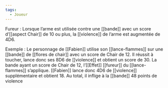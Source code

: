 ```yaml
---
tags:
  - Joueur
---
```

Fureur : 
	Lorsque l’arme est utilisée contre une [[bande]] avec un score d’[[aspect Chair]] de 10 ou plus, la [[violence]] de l’arme est augmentée de 4D6. 

Exemple : 
	Le personnage de [[Fabien]] utilise son [[lance-flammes]] sur une [[bande]] de [[flores de chair]] avec un score de Chair de 12. Il réussit à toucher, lance donc ses 8D6 de [[violence]] et obtient un score de 30. La bande ayant un score de Chair de 12, l’[[Effet]] [[fureur]] du [[lance-flammes]] s’applique. [[Fabien]] lance donc 4D6 de [[violence]] supplémentaire et obtient 18. Au total, il inflige à la [[bande]] 48 points de violence